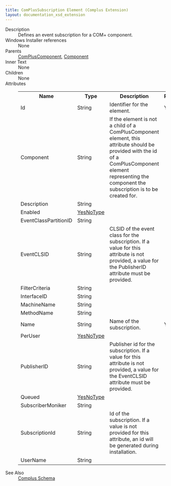 ```yaml
---
title: ComPlusSubscription Element (Complus Extension)
layout: documentation_xsd_extension
---
```

<dl>
  <dt>Description</dt>
  <dd>         Defines an event subscription for a COM+ component.       </dd>
  <dt>Windows Installer references</dt>
  <dd>None</dd>
  <dt>Parents</dt>
  <dd>
    <a href="../complus/compluscomponent" class="extension">ComPlusComponent</a>, <a href="../wix/component">Component</a></dd>
  <dt>Inner Text</dt>
  <dd>None</dd>
  <dt>Children</dt>
  <dd>None</dd>
  <dt>Attributes</dt>
  <dd>
    <table cellspacing="0" cellpadding="0" class="schema">
      <tr>
        <th width="15%">Name</th>
        <th width="15%">Type</th>
        <th width="65%">Description</th>
        <th width="15%">Required</th>
      </tr>
      <tr>
        <td>Id</td>
        <td>String</td>
        <td>           Identifier for the element.         </td>
        <td>Yes</td>
      </tr>
      <tr>
        <td>Component</td>
        <td>String</td>
        <td>           If the element is not a child of a ComPlusComponent           element, this attribute should be provided with the id of a ComPlusComponent           element representing the component the subscription is to be created for.         </td>
        <td>&nbsp;</td>
      </tr>
      <tr>
        <td>Description</td>
        <td>String</td>
        <td>&nbsp;</td>
        <td>&nbsp;</td>
      </tr>
      <tr>
        <td>Enabled</td>
        <td><a href="../complus/simple_type_yesnotype">YesNoType</a></td>
        <td>&nbsp;</td>
        <td>&nbsp;</td>
      </tr>
      <tr>
        <td>EventClassPartitionID</td>
        <td>String</td>
        <td>&nbsp;</td>
        <td>&nbsp;</td>
      </tr>
      <tr>
        <td>EventCLSID</td>
        <td>String</td>
        <td>           CLSID of the event class for the subscription. If a value           for this attribute is not provided, a value for the PublisherID attribute           must be provided.         </td>
        <td>&nbsp;</td>
      </tr>
      <tr>
        <td>FilterCriteria</td>
        <td>String</td>
        <td>&nbsp;</td>
        <td>&nbsp;</td>
      </tr>
      <tr>
        <td>InterfaceID</td>
        <td>String</td>
        <td>&nbsp;</td>
        <td>&nbsp;</td>
      </tr>
      <tr>
        <td>MachineName</td>
        <td>String</td>
        <td>&nbsp;</td>
        <td>&nbsp;</td>
      </tr>
      <tr>
        <td>MethodName</td>
        <td>String</td>
        <td>&nbsp;</td>
        <td>&nbsp;</td>
      </tr>
      <tr>
        <td>Name</td>
        <td>String</td>
        <td>           Name of the subscription.         </td>
        <td>Yes</td>
      </tr>
      <tr>
        <td>PerUser</td>
        <td><a href="../complus/simple_type_yesnotype">YesNoType</a></td>
        <td>&nbsp;</td>
        <td>&nbsp;</td>
      </tr>
      <tr>
        <td>PublisherID</td>
        <td>String</td>
        <td>           Publisher id for the subscription. If a value for this           attribute is not provided, a value for the EventCLSID attribute must be           provided.         </td>
        <td>&nbsp;</td>
      </tr>
      <tr>
        <td>Queued</td>
        <td><a href="../complus/simple_type_yesnotype">YesNoType</a></td>
        <td>&nbsp;</td>
        <td>&nbsp;</td>
      </tr>
      <tr>
        <td>SubscriberMoniker</td>
        <td>String</td>
        <td>&nbsp;</td>
        <td>&nbsp;</td>
      </tr>
      <tr>
        <td>SubscriptionId</td>
        <td>String</td>
        <td>           Id of the subscription. If a value is not provided for           this attribute, an id will be generated during installation.         </td>
        <td>&nbsp;</td>
      </tr>
      <tr>
        <td>UserName</td>
        <td>String</td>
        <td>&nbsp;</td>
        <td>&nbsp;</td>
      </tr>
    </table>
  </dd>
  <dt>See Also</dt>
  <dd>
    <a href="../complus">Complus Schema</a>
  </dd>
</dl>
